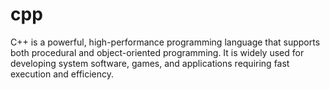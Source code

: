 # cpp
C++ is a powerful, high-performance programming language that supports both procedural and object-oriented programming. It is widely used for developing system software, games, and applications requiring fast execution and efficiency.
